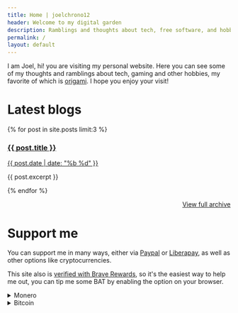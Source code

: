 ```yaml
---
title: Home | joelchrono12
header: Welcome to my digital garden
description: Ramblings and thoughts about tech, free software, and hobbies of my life, shared bit by bit.
permalink: /
layout: default
---
```


<div markdown="1" class="wrapper">

I am Joel, hi! you are visiting my personal website. Here you can see some of my thoughts and ramblings about tech, gaming and other hobbies, my favorite of which is [origami](/origami). I hope you enjoy your visit!

</div>


# Latest blogs

<!--<div markdown="1" class="wrapper">-->
{% for post in site.posts limit:3 %}
<div class="posts wrapper">
<a class="post" href="{{ post.url }}">
<h3 class="post-title">{{ post.title }}</h3>
<span class="post-date">{{ post.date | date: "%b %d" }}</span>
</a>
<p>{{ post.excerpt }}
</p>
</div>
{% endfor %} 
<p style="text-align: right" ><a href="/blog">View full archive</a></p>
<!--</div>-->

# Support me
<div markdown="1" class="wrapper">

You can support me in many ways, either via [Paypal](https://www.paypal.com/donate/?hosted_button_id=NAD2DMRXY22EW) or [Liberapay](https://liberapay.com/joelchrono12/donate), as well as other options like cryptocurrencies.

This site also is [verified with Brave Rewards](https://brave.com/), so it's the easiest way to help me out, you can tip me some BAT by enabling the option on your browser.

<details>
<summary>Monero</summary>
You can also <b>tip me with Monero</b> if you want something anonymous and privacy respecting!
<pre>
45Y7FRc1SfrB8YsoJKnoWqTxRaLdFRghaB5EvVaLhs3BMmr3mT5jsooKVVefyF6m4Hg3CyM24q7Ck6TrnbhWmmEMLVJmc1e
</pre>
<center><img src="./assets/img/monero"/></center>
</details>
<details>
<summary>Bitcoin</summary>
If you want to, I guess Bitcoin is fine too:
<pre>
bc1qhgpzq9x3lvnzm5nszqwr8a38mhcnu5y9vg3uhf
</pre>
</details>
</div>
